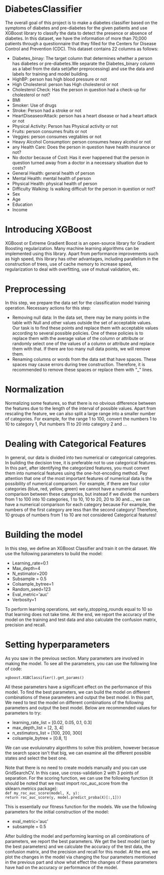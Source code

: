 # DiabetesClassifier
The overall goal of this project is to make a diabetes classifier based on the symptoms of diabetes and pre-diabetes for the given patients and use XGBoost library to classify the data to detect the presence or absence of diabetes.
In this dataset, we have the information of more than 70,000 patients through a questionnaire that they filled for the Centers for Disease Control and Prevention (CDC). This dataset contains 22 columns as follows:

- Diabetes_binay: The target column that determines whether a person has diabetes or pre-diabetes.We separate the Diabetes_binary column as a label from the data set(after preprocessing) and use the data and labels for training and model building.
- HighBP: person has high blood pressure or not
- High Cholesterol: person has High cholesterol or not
- Cholesterol Check: Has the person in question had a check-up for cholesterol or not?
- BMI
- Smoker: Use of drugs
- Stroke: Person had a stroke or not
- HeartDiseaseorAttack: person has a heart disease or had a heart attack or not
- Physical Activity: Person has Physical activity or not
- Fruits: person consumes fruits or not
- Veggies: person consumes vegtables or not
- Heavy Alcohol Consumption: person consumes heavy alcohol or not
- any Health Care: Does the person in question have health insurance or not?
- No doctor because of Cost:  Has it ever happened that the person in question turned away from a doctor in a necessary situation due to costs?
- General Health: general health of person
- Mental Health: mental health of person
- Physical Health: physical health of person
- Difficulty Walking: Is walking difficult for the person in question or not?
- Sex
- Age
- Education
- Income

# Introducing XGBoost
XGBoost or Extreme Gradient Boost is an open-source library for Gradient Boosting regularization. Many machine learning algorithms can be implemented using this library. Apart from performance improvements such as high speed, this library has other advantages, including parallelism in the construction of trees, use of cache memory to increase speed, regularization to deal with overfitting, use of mutual validation, etc.

# Preprocessing

In this step, we prepare the data set for the classification model training operation. Necessary actions for this step:

- Removing null data: In the data set, there may be many points in the table with Null and other values outside the set of acceptable values. Our task is to find these points and replace them with acceptable values according to several possible policies. One of these policies is to replace them with the average value of the column or attribute or randomly select one of the values of a column or attribute and replace them with that. If there are too many null data points, we will remove them.
- Renaming columns or words from the data set that have spaces. These spaces may cause errors during tree construction. Therefore, it is recommended to remove these spaces or replace them with "_" lines.

# Normalization
Normalizing some features, so that there is no obvious difference between the features due to the length of the interval of possible values. Apart from rescaling the feature, we can also split a large range into a smaller number of categories. For example, for the range 1 to 100, convert the numbers 1 to 10 to category 1, Put numbers 11 to 20 into category 2 and ...

# Dealing with Categorical Features
In general, our data is divided into two numerical or categorical categories. In building the decision tree, it is preferable not to use categorical features. In this part, after identifying the categorized features, you must convert them into numerical features using the one-hot-encoding method.
Pay attention that one of the most important features of numerical data is the possibility of numerical comparison. For example, if there are four color categories (blue, red, yellow, green) we cannot have a numerical comparison between these categories, but instead if we divide the numbers from 1 to 100 into 10 categories, 1 to 10, 10 to 20, 20 to 30 and..., we can have a numerical comparison for each category because For example, the numbers of the first category are less than the second category! Therefore, 10 groups of numbers from 1 to 10 are not considered Categorical features!

# Building the model
In this step, we define an XGBoost Classifier and train it on the dataset. We use the following parameters to build the model:

- Learning_rate=0.1
- Max_depth=4
- N_estimator=200
- Subsample = 0.5
- Colsample_bytree=1
- Random_seed=123
- Eval_metric='auc'
- Verbosity=1

To perform learning operations, set early_stopping_rounds equal to 10 so that learning does not take time.
At the end, we report the accuracy of the model on the training and test data and also calculate the confusion matrix, precision and recall.

# Setting hyperparameters
As you saw in the previous section. Many parameters are involved in making the model.
To see all the parameters, you can use the following line of code:

<code>xgboost.XGBClassifier().get_params()</code>

All these parameters have a significant effect on the performance of this model. To find the best parameters, we can build the model on different combinations of these parameters and output the best model. In this part, We need to test the model on different combinations of the following parameters and output the best model. Below are recommended values for parameters to try:

- learning_rate_list = [0.02, 0.05, 0.1, 0.3]
- max_depth_list = [2, 3, 4]
- n_estimators_list = [100, 200, 300]
- colsample_bytree = [0.8, 1]

We can use evoluionatry algorithms to solve this problem, however becasue the search space isn't that big, we can examine all the different possible states and select the best one. 

Note that there is no need to create models manually and you can use GridSearchCV. In this case, use cross-validation 2 with 3 points of separation. For the scoring function, we can use the following function (it should be noted that we must import roc_auc_score from the sklearn.metrics package):
‎
<br>
 <code>def my_roc_auc_score(model, X, y): 
  return roc_auc_score(y, model.predict_proba(X)[:,1]))
  </code>
 </br>

This is essentially our fitness function for the models.
We use the following parameters for the initial construction of the model:

- eval_metric='auc'
- subsample = 0.5

After building the model and performing learning on all combinations of parameters, we report the best parameters. We get the best model (set by the best parameters) and we calculate the accuracy of the test data, the confusion matrix, and the precision and recall for this model.
At the end, we plot the changes in the model via changing the four parameters mentioned in the previous part and show what effect the changes of these parameters have had on the accuracy or performance of the model.




















